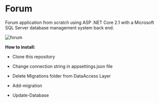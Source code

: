 # Forum
Forum application from scratch using ASP .NET Core 2.1 with a Microsoft SQL Server database management system back end.

![forum](https://user-images.githubusercontent.com/38158666/71764004-c624ab80-2ee2-11ea-8952-8f7e2d72adec.gif)


**How to install:**

- Clone this repository

- Change connection string in appsettings.json file

- Delete Migrations folder from DataAccess Layer

- Add-migration

- Update-Database
